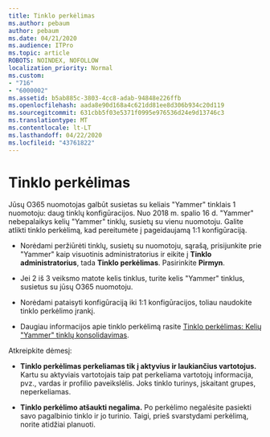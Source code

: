 ```yaml
---
title: Tinklo perkėlimas
ms.author: pebaum
author: pebaum
ms.date: 04/21/2020
ms.audience: ITPro
ms.topic: article
ROBOTS: NOINDEX, NOFOLLOW
localization_priority: Normal
ms.custom:
- "716"
- "6000002"
ms.assetid: b5ab885c-3803-4cc8-adab-94848e226ffb
ms.openlocfilehash: aada8e90d168a4c621dd81ee8d306b934c20d119
ms.sourcegitcommit: 631cbb5f03e5371f0995e976536d24e9d13746c3
ms.translationtype: MT
ms.contentlocale: lt-LT
ms.lasthandoff: 04/22/2020
ms.locfileid: "43761822"
---
```

# <a name="network-migration"></a>Tinklo perkėlimas

Jūsų O365 nuomotojas galbūt susietas su keliais "Yammer" tinklais 1 nuomotoju: daug tinklų konfigūracijos. Nuo 2018 m. spalio 16 d. "Yammer" nebepalaikys kelių "Yammer" tinklų, susietų su vienu nuomotoju. Galite atlikti tinklo perkėlimą, kad pereitumėte į pageidaujamą 1:1 konfigūraciją.
  
- Norėdami peržiūrėti tinklų, susietų su nuomotoju, sąrašą, prisijunkite prie "Yammer" kaip visuotinis administratorius ir eikite į **Tinklo administratorius**, tada **Tinklo perkėlimas**. Pasirinkite **Pirmyn**.

- Jei 2 iš 3 veiksmo matote kelis tinklus, turite kelis "Yammer" tinklus, susietus su jūsų O365 nuomotoju.

- Norėdami pataisyti konfigūraciją iki 1:1 konfigūracijos, toliau naudokite tinklo perkėlimo įrankį.

- Daugiau informacijos apie tinklo perkėlimą rasite [Tinklo perkėlimas: Kelių "Yammer" tinklų konsolidavimas](https://docs.microsoft.com/yammer/configure-your-yammer-network/consolidate-multiple-yammer-networks).

Atkreipkite dėmesį:
  
- **Tinklo perkėlimas perkeliamas tik į aktyvius ir laukiančius vartotojus.** Kartu su aktyviais vartotojais taip pat perkeliama vartotojų informacija, pvz., vardas ir profilio paveikslėlis. Joks tinklo turinys, įskaitant grupes, neperkeliamas.

- **Tinklo perkėlimo atšaukti negalima.** Po perkėlimo negalėsite pasiekti savo pagalbinio tinklo ir jo turinio. Taigi, prieš svarstydami perkėlimą, norite atidžiai planuoti.
